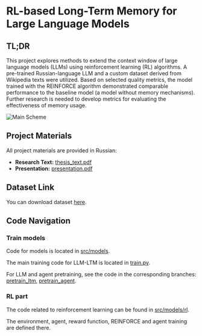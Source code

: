 # RL-based Long-Term Memory for Large Language Models

## TL;DR
This project explores methods to extend the context window of large language models (LLMs) using reinforcement learning (RL) algorithms. A pre-trained Russian-language LLM and a custom dataset derived from Wikipedia texts were utilized. Based on selected quality metrics, the model trained with the REINFORCE algorithm demonstrated comparable performance to the baseline model (a model without memory mechanisms). Further research is needed to develop metrics for evaluating the effectiveness of memory usage.

![Main Scheme](https://github.com/usoltsev37/rugpt-memory/blob/jbelova/materials/main_scheme.jpg)

## Project Materials
All project materials are provided in Russian:
- **Research Text:** [thesis_text.pdf](https://github.com/usoltsev37/rugpt-memory/blob/jbelova/materials/thesis_text.pdf)
- **Presentation:** [presentation.pdf](https://github.com/usoltsev37/rugpt-memory/blob/jbelova/materials/presentation.pdf)

## Dataset Link
You can download dataset [here](https://drive.google.com/drive/folders/1oPf2Yn7NzOYIvqYSJGiXunPvdII73xVH?usp=drive_link).

## Code Navigation
### Train models
Code for models is located in [src/models](https://github.com/usoltsev37/rugpt-memory/tree/main/src/models).

The main training code for LLM-LTM is located in [train.py](https://github.com/usoltsev37/rugpt-memory/blob/main/train.py).

For LLM and agent pretraining, see the code in the corresponding branches: [pretrain_ltm](https://github.com/usoltsev37/rugpt-memory/tree/jbelova/pretrain_ltm), [pretrain_agent](https://github.com/usoltsev37/rugpt-memory/tree/jbelova/pretrain_agent).


### RL part
The code related to reinforcement learning can be found in [src/models/rl](https://github.com/usoltsev37/rugpt-memory/tree/main/src/models/rl).

The environment, agent, reward function, REINFORCE and agent training are defined there.


